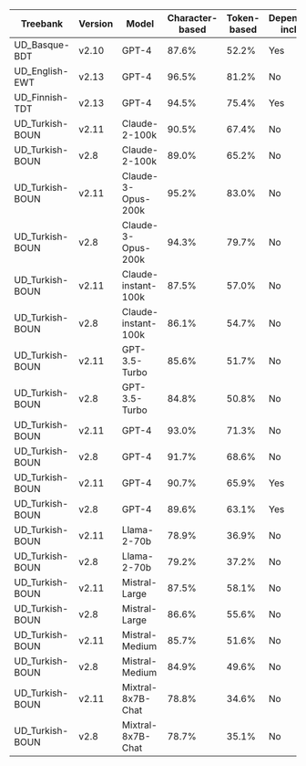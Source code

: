 | Treebank | Version | Model | Character-based | Token-based | Dependency-included | Sentence count |
| --- | --- | --- | --- | --- | --- | --- |
| UD_Basque-BDT | v2.10 | GPT-4 | 87.6% | 52.2% | Yes | 500 |
| UD_English-EWT | v2.13 | GPT-4 | 96.5% | 81.2% | No | 500 |
| UD_Finnish-TDT | v2.13 | GPT-4 | 94.5% | 75.4% | Yes | 500 |
| UD_Turkish-BOUN | v2.11 | Claude-2-100k | 90.5% | 67.4% | No | 500 |
| UD_Turkish-BOUN | v2.8 | Claude-2-100k | 89.0% | 65.2% | No | 500 |
| UD_Turkish-BOUN | v2.11 | Claude-3-Opus-200k | 95.2% | 83.0% | No | 500 |
| UD_Turkish-BOUN | v2.8 | Claude-3-Opus-200k | 94.3% | 79.7% | No | 500 |
| UD_Turkish-BOUN | v2.11 | Claude-instant-100k | 87.5% | 57.0% | No | 500 |
| UD_Turkish-BOUN | v2.8 | Claude-instant-100k | 86.1% | 54.7% | No | 500 |
| UD_Turkish-BOUN | v2.11 | GPT-3.5-Turbo | 85.6% | 51.7% | No | 500 |
| UD_Turkish-BOUN | v2.8 | GPT-3.5-Turbo | 84.8% | 50.8% | No | 500 |
| UD_Turkish-BOUN | v2.11 | GPT-4 | 93.0% | 71.3% | No | 499 |
| UD_Turkish-BOUN | v2.8 | GPT-4 | 91.7% | 68.6% | No | 499 |
| UD_Turkish-BOUN | v2.11 | GPT-4 | 90.7% | 65.9% | Yes | 490 |
| UD_Turkish-BOUN | v2.8 | GPT-4 | 89.6% | 63.1% | Yes | 493 |
| UD_Turkish-BOUN | v2.11 | Llama-2-70b | 78.9% | 36.9% | No | 500 |
| UD_Turkish-BOUN | v2.8 | Llama-2-70b | 79.2% | 37.2% | No | 500 |
| UD_Turkish-BOUN | v2.11 | Mistral-Large | 87.5% | 58.1% | No | 500 |
| UD_Turkish-BOUN | v2.8 | Mistral-Large | 86.6% | 55.6% | No | 500 |
| UD_Turkish-BOUN | v2.11 | Mistral-Medium | 85.7% | 51.6% | No | 500 |
| UD_Turkish-BOUN | v2.8 | Mistral-Medium | 84.9% | 49.6% | No | 500 |
| UD_Turkish-BOUN | v2.11 | Mixtral-8x7B-Chat | 78.8% | 34.6% | No | 500 |
| UD_Turkish-BOUN | v2.8 | Mixtral-8x7B-Chat | 78.7% | 35.1% | No | 500 |
